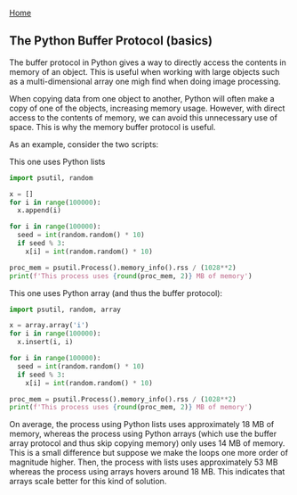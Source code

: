 [Home](../README.md)

## The Python Buffer Protocol (basics)

The buffer protocol in Python gives a way to directly access the contents in memory of an object. This is useful when working with large objects such as a multi-dimensional array one migh find when doing image processing.

When copying data from one object to another, Python will often make a copy of one of the objects, increasing memory usage. However, with direct access to the contents of memory, we can avoid this unnecessary use of space. This is why the memory buffer protocol is useful.

As an example, consider the two scripts:

This one uses Python lists
```python
import psutil, random

x = []
for i in range(100000):
  x.append(i)

for i in range(100000):
  seed = int(random.random() * 10)
  if seed % 3:
    x[i] = int(random.random() * 10)

proc_mem = psutil.Process().memory_info().rss / (1028**2)
print(f'This process uses {round(proc_mem, 2)} MB of memory')
```

This one uses Python array (and thus the buffer protocol):
```python
import psutil, random, array

x = array.array('i')
for i in range(100000):
  x.insert(i, i)

for i in range(100000):
  seed = int(random.random() * 10)
  if seed % 3:
    x[i] = int(random.random() * 10)

proc_mem = psutil.Process().memory_info().rss / (1028**2)
print(f'This process uses {round(proc_mem, 2)} MB of memory')
```

On average, the process using Python lists uses approximately 18 MB of memory, whereas the process using Python arrays (which use the buffer array protocol and thus skip copying memory) only uses 14 MB of memory. This is a small difference but suppose we make the loops one more order of magnitude higher. Then, the process with lists uses approximately 53 MB whereas the process using arrays hovers around 18 MB. This indicates that arrays scale better for this kind of solution.
